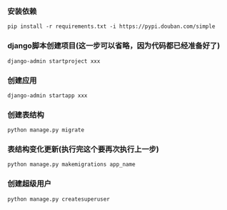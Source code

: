 ### 安装依赖
```shell
pip install -r requirements.txt -i https://pypi.douban.com/simple
```

### django脚本创建项目(这一步可以省略，因为代码都已经准备好了)
```shell
django-admin startproject xxx 
```

### 创建应用
```shell
django-admin startapp xxx
```


### 创建表结构
```shell
python manage.py migrate 
```

### 表结构变化更新(执行完这个要再次执行上一步)
```shell
python manage.py makemigrations app_name

```

### 创建超级用户
```shell
python manage.py createsuperuser
```
